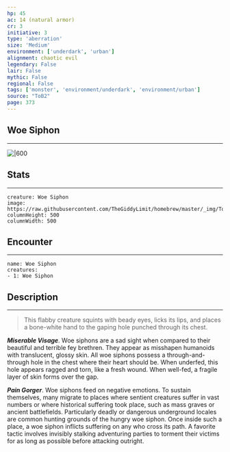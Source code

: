 ```yaml
---
hp: 45
ac: 14 (natural armor)
cr: 3
initiative: 3
type: 'aberration'    
size: 'Medium'
environment: ['underdark', 'urban']
alignment: chaotic evil
legendary: False
lair: False
mythic: False
regional: False
tags: ['monster', 'environment/underdark', 'environment/urban']
source: "ToB2"
page: 373
---
```


## Woe Siphon
---

![|600](https://raw.githubusercontent.com/TheGiddyLimit/homebrew/master/_img/ToB2/creature/Woe%20Siphon.webp)

## Stats
---

```statblock
creature: Woe Siphon
image: https://raw.githubusercontent.com/TheGiddyLimit/homebrew/master/_img/ToB2/creature/token/Woe%20Siphon%20%28Token%29.png
columnHeight: 500
columnWidth: 500
```

## Encounter
---

```encounter-table
name: Woe Siphon
creatures:
- 1: Woe Siphon
```

## Description
---
>This flabby creature squints with beady eyes, licks its lips, and places a bone-white hand to the gaping hole punched through its chest.

**_Miserable Visage_**. Woe siphons are a sad sight when compared to their beautiful and terrible fey brethren. They appear as misshapen humanoids with translucent, glossy skin. All woe siphons possess a through-and-through hole in the chest where their heart should be. When underfed, this hole appears ragged and torn, like a fresh wound. When well-fed, a fragile layer of skin forms over the gap.

**_Pain Gorger_**. Woe siphons feed on negative emotions. To sustain themselves, many migrate to places where sentient creatures suffer in vast numbers or where historical suffering took place, such as mass graves or ancient battlefields. Particularly deadly or dangerous underground locales are common hunting grounds of the hungry woe siphon. Once inside such a place, a woe siphon inflicts suffering on any who cross its path. A favorite tactic involves invisibly stalking adventuring parties to torment their victims for as long as possible before attacking outright.






